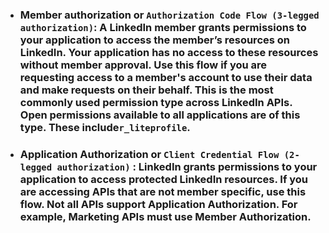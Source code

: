 - ### Member authorization or `Authorization Code Flow (3-legged authorization)`: A LinkedIn member grants permissions to your application to access the member’s resources on LinkedIn. Your application has no access to these resources without member approval. Use this flow if you are requesting access to a member's account to use their data and make requests on their behalf. This is the most commonly used permission type across LinkedIn APIs. Open permissions available to all applications are of this type. These include`r_liteprofile`. 
- ### Application Authorization or `Client Credential Flow (2-legged authorization)` : LinkedIn grants permissions to your application to access protected LinkedIn resources. If you are accessing APIs that are not member specific, use this flow. Not all APIs support Application Authorization. For example, Marketing APIs must use Member Authorization.
